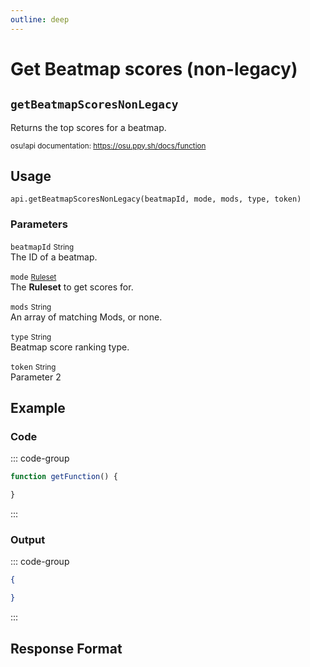 ```yaml
---
outline: deep
---
```


# Get Beatmap scores (non-legacy) <Badge type="info" text="GET"/>

## `getBeatmapScoresNonLegacy`

Returns the top scores for a beatmap.

<small>osu!api documentation: https://osu.ppy.sh/docs/function</small>

## Usage

`api.getBeatmapScoresNonLegacy(beatmapId, mode, mods, type, token)`

### Parameters

`beatmapId` <small>String</small><br>
The ID of a beatmap.

`mode` <small>[Ruleset](../types/ruleset)</small> <Badge type="tip" text="optional" /><br>
The **Ruleset** to get scores for.

`mods` <small>String</small> <Badge type="tip" text="optional" /><br>
An array of matching Mods, or none.

`type` <small>String</small> <Badge type="tip" text="optional" /><br>
Beatmap score ranking type.

`token` <small>String</small> <Badge type="tip" text="optional" /><br>
Parameter 2

## Example

### Code

::: code-group
```js [code.gs]
function getFunction() {

}
```
:::

### Output

::: code-group
```json [console]
{

}
```
:::

## Response Format